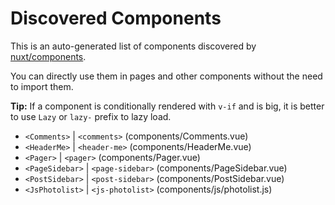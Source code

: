 # Discovered Components

This is an auto-generated list of components discovered by [nuxt/components](https://github.com/nuxt/components).

You can directly use them in pages and other components without the need to import them.

**Tip:** If a component is conditionally rendered with `v-if` and is big, it is better to use `Lazy` or `lazy-` prefix to lazy load.

- `<Comments>` | `<comments>` (components/Comments.vue)
- `<HeaderMe>` | `<header-me>` (components/HeaderMe.vue)
- `<Pager>` | `<pager>` (components/Pager.vue)
- `<PageSidebar>` | `<page-sidebar>` (components/PageSidebar.vue)
- `<PostSidebar>` | `<post-sidebar>` (components/PostSidebar.vue)
- `<JsPhotolist>` | `<js-photolist>` (components/js/photolist.js)
